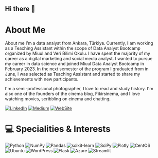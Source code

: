 ## Hi there 👋

<!--
**hierdogan/hierdogan** is a ✨ _special_ ✨ repository because its `README.md` (this file) appears on your GitHub profile.

Here are some ideas to get you started:

- 🔭 I’m currently working on ...
- 🌱 I’m currently learning ...
- 👯 I’m looking to collaborate on ...
- 🤔 I’m looking for help with ...
- 💬 Ask me about ...
- 📫 How to reach me: ...
- 😄 Pronouns: ...
- ⚡ Fun fact: ...
-->

# About Me
About me
I’m a data analyst from Ankara, Türkiye. Currently, I am working as a Teaching Assistant within the scope of Data Analyst Bootcamp organized by Miuul and Veri Bilimi Okulu. I have spent the majority of my career as a digital marketing and social media analyst. I wanted to pursue my career in data science and joined Miuul Data Analyst Bootcamp in February 2023. In the next semester of the program I graduated from in June, I was selected as Teaching Assistant and started to share my achievements with new participants.

I'm a semi-professional photographer, I love to read and study history. I'm also one of the founders of the cinema blog, Fikirsinema, and I love watching movies, scribbling on cinema and chatting.

[![LinkedIn](https://img.shields.io/badge/LinkedIn-%230077B5.svg?logo=linkedin&logoColor=white)](https://www.linkedin.com/in/hierdogan) 
[![Medium](https://img.shields.io/badge/Medium-12100E?logo=medium&logoColor=white)](https://medium.com/@hierdogan) 
[![WebSite](https://img.shields.io/badge/Website-000000?style=flat&logo=About.me&logoColor=white)](https://hierdogan.com)

# 💻 Specialities & Interests
![Python](https://img.shields.io/badge/python-3670A0?style=for-the-badge&logo=python&logoColor=ffdd54) 
![NumPy](https://img.shields.io/badge/numpy-%23013243.svg?style=for-the-badge&logo=numpy&logoColor=white) 
![Pandas](https://img.shields.io/badge/pandas-%23150458.svg?style=for-the-badge&logo=pandas&logoColor=white) 
![scikit-learn](https://img.shields.io/badge/scikit--learn-%23F7931E.svg?style=for-the-badge&logo=scikit-learn&logoColor=white) 
![SciPy](https://img.shields.io/badge/SciPy-%230C55A5.svg?style=for-the-badge&logo=scipy&logoColor=%white) 
![Plotly](https://img.shields.io/badge/Plotly-%233F4F75.svg?style=for-the-badge&logo=plotly&logoColor=white) 
![CentOS](https://img.shields.io/badge/Cent%20OS-262577?style=flat&logo=CentOS&logoColor=white) 
![Ubuntu](https://img.shields.io/badge/Ubuntu-E95420?style=flat&logo=ubuntu&logoColor=white) 
![WordPress](https://img.shields.io/badge/Wordpress-21759B?style=flat&logo=wordpress&logoColor=white) 
![Flask](https://img.shields.io/badge/Flask-000000?style=flat&logo=flask&logoColor=white) 
![Azure](https://img.shields.io/badge/Microsoft_Azure-0078D4?style=flat&logo=microsoft-azure&logoColor=white) 
![Streamlit](https://img.shields.io/badge/-Streamlit-FF4B4B?style=flat&logo=streamlit&logoColor=white)





